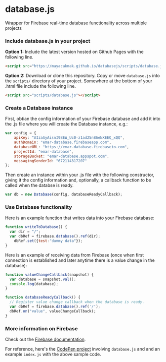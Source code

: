 # database.js
Wrapper for Firebase real-time database functionality across multiple projects

### Include database.js in your project

**Option 1:** Include the latest version hosted on Github Pages with the following line.

```html
<script src="https://mayacakmak.github.io/databasejs/scripts/database.js"></script>
```

**Option 2:** Download or clone this repository. Copy or move `database.js` into the `scripts/` directory of your project.
Somewhere at the bottom of your .html file include the following line.

```html
<script src="scripts/database.js"></script>
```

### Create a Database instance

First, obtian the config information of your Firebase database and add it into the .js file where you will create the Database instance, e.g.:
```javascript
var config = {
    apiKey: "AIzaSyAisnI9BEW_Uc0-z1ad25nB6eNXEEQ_xQQ",
    authDomain: "emar-database.firebaseapp.com",
    databaseURL: "https://emar-database.firebaseio.com",
    projectId: "emar-database",
    storageBucket: "emar-database.appspot.com",
    messagingSenderId: "672114317207"
};
```

Then create an instance within your .js file with the following constructor, giving it the config information and, optionally, a callback function to be called when the databse is ready.

```javascript
var db = new Database(config, databaseReadyCallback);
```

### Use Database functionality

Here is an example function that writes data into your Firebase database:

```javascript
function writeToDatabase() {
  var dir = "/";
  var dbRef = firebase.database().ref(dir);
	dbRef.set({test:"dummy data"});
}
```

Here is an example of receiving data from Firebase (once when first connection is established and later anytime there is a value change in the database):

```javascript
function valueChangeCallback(snapshot) {
  var database = snapshot.val();
  console.log(database);
}

function databaseReadyCallback() {
  // Register value change callback when the database is ready.
  var dbRef = firebase.database().ref('/');
  dbRef.on("value", valueChangeCallback);
}
```

### More information on Firebase

Check out the [Firebase documentation](https://firebase.google.com/docs).

For reference, here's the [CodePen project](https://codepen.io/mayacakmak/project/editor/AKazPV) involving `database.js` and and an example `index.js` with the above sample code.
